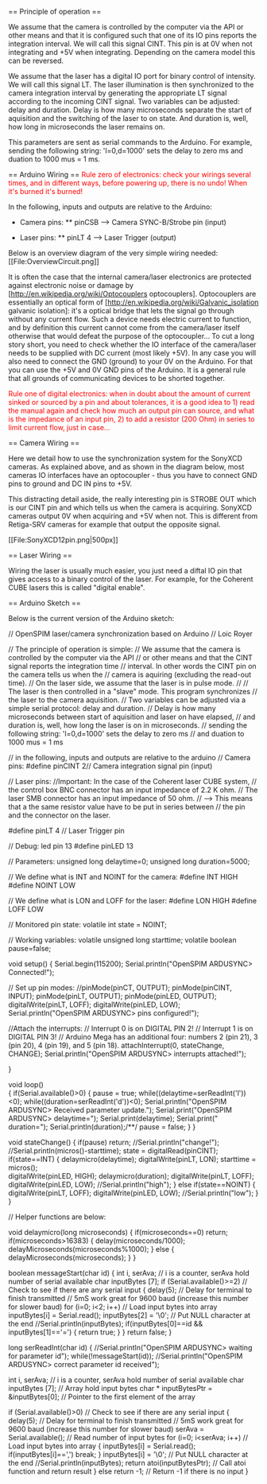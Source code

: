 == Principle of operation ==

We assume that the camera is controlled by the computer via the API 
or other means and that it is configured such that one of its IO pins reports 
the integration interval. We will call this signal CINT. 
This pin is at 0V when not integrating and +5V when integrating. Depending on the camera model this can be reversed.

We assume that the laser has a digital IO port for binary control of intensity.
We will call this signal LT.
The laser illumination is then synchronized to the camera integration interval by generating the appropriate LT signal 
according to the incoming CINT signal. 
Two variables can be adjusted: delay and duration.
Delay is how many microseconds separate the start of aquisition and the switching of the laser to on state. And duration is, well, how long in microseconds the laser remains on.
 
This parameters are sent as serial commands to the Arduino. For example, sending the following string: 'l=0,d=1000' sets the delay to zero ms and duation to 1000 mus = 1 ms.

== Arduino Wiring ==
<span style="color:#FF0000">Rule zero of electronics: check your wirings several times, and in different ways, before powering up, there is no undo! When it's burned it's burned!</span>

In the following, inputs and outputs are relative to the Arduino:

* Camera pins:
** pinCSB --> Camera SYNC-B/Strobe pin (input)

* Laser pins:
** pinLT 4 --> Laser Trigger (output)

Below is an overview diagram of the very simple wiring needed:
[[File:OverviewCircuit.png]]

It is often the case that the internal camera/laser electronics are protected against electronic noise or damage by [http://en.wikipedia.org/wiki/Optocouplers optocouplers]. Optocouplers are essentially an optical form of [http://en.wikipedia.org/wiki/Galvanic_isolation galvanic isolation]: it's a optical bridge that lets the signal go through without any current flow. Such a device needs electric current to function, and by definition this current cannot come from the camera/laser  itself otherwise that would defeat the purpose of the optocoupler...
To cut a long story short, you need to check whether the IO interface of the camera/laser needs to be supplied with DC current (most likely +5V). In any case you will also need to connect the GND (ground) to your 0V on the Arduino. For that you can use the +5V and 0V GND pins of the Arduino.
It is a general rule that all grounds of communicating devices to be shorted together.

<span style="color:#FF0000">Rule one of digital electronics: when in doubt about the amount of current sinked or sourced by a pin and about tolerances, it is a good idea to 1) read the manual again and check how much an output pin can source, and what is the impedance of an input pin, 2) to add a resistor (200 Ohm) in series to limit current flow, just in case... </span>


== Camera Wiring ==

Here we detail how to use the synchronization system for the SonyXCD cameras.
As explained above, and as shown in the diagram below, most cameras IO interfaces
have an optocoupler - thus you have to connect GND pins to ground and DC IN pins to +5V.

This distracting detail aside, the really interesting pin is STROBE OUT which is our CINT pin and 
which tells us when the camera is acquiring. SonyXCD cameras output 0V when acquiring and +5V 
when not. This is different from Retiga-SRV cameras for example that output the opposite signal.

[[File:SonyXCD12pin.png|500px]]

== Laser Wiring ==

Wiring the laser is usually much easier, you just need a diftal IO pin
that gives access to a binary control of the laser.
For example, for the Coherent CUBE lasers this is called "digital enable".

== Arduino Sketch ==

Below is the current version of the Arduino sketch:

<source lang="cpp">
 // OpenSPIM laser/camera synchronization based on Arduino
// Loic Royer

// The principle of operation is simple:
// We assume that the camera is controlled by the computer via the API 
// or other means and that the CINT signal reports the integration time 
// interval. In other words the CINT pin on the camera tells us when the 
// camera is aquiring (excluding the read-out time).
// On the laser side, we assume that the laser is in pulse mode.
//
// The laser is then controlled in a "slave" mode. This program synchronizes 
// the laser to the camera aquisition.
// Two variables can be adjusted via a simple serial protocol: delay and duration.
// Delay is how many microseconds between start of aquisition and laser on have elapsed,
// and duration is, well, how long the laser is on in microseconds. 
// sending the following string: 'l=0,d=1000' sets the delay to zero ms 
// and duation to 1000 mus = 1 ms

// in the following, inputs and outputs are relative to the arduino
// Camera pins:
#define pinCINT 2// Camera integration signal pin (input)

// Laser pins: 
//Important: In the case of the Coherent laser CUBE system, 
// the control box BNC connector has an input impedance of 2.2 K ohm.
// The laser SMB connector has an input impedance of 50 ohm.
// --> This means that a the same resistor value have to be put in series between 
// the pin and the connector on the laser.

#define pinLT 4 // Laser Trigger pin

// Debug: led pin 13
#define pinLED 13

// Parameters:
unsigned long delaytime=0; 
unsigned long duration=5000;


// We define what is INT and NOINT for the camera:
#define INT HIGH
#define NOINT LOW 

// We define what is LON and LOFF for the laser: 
#define LON HIGH
#define LOFF LOW 

// Monitored pin state:
volatile int state = NOINT;

// Working variables:
volatile unsigned long starttime;
volatile boolean pause=false;


void setup()
{ 
  Serial.begin(115200);
  Serial.println("OpenSPIM ARDUSYNC> Connected!");

  // Set up pin modes:
  //pinMode(pinCT, OUTPUT);
  pinMode(pinCINT, INPUT);
  pinMode(pinLT, OUTPUT);
  pinMode(pinLED, OUTPUT);
  digitalWrite(pinLT, LOFF);
  digitalWrite(pinLED, LOW);
  Serial.println("OpenSPIM ARDUSYNC> pins configured!");

  //Attach the interrupts: 
  // Interrupt 0 is on DIGITAL PIN 2!
  // Interrupt 1 is on DIGITAL PIN 3!
  // Arduino Mega has an additional four: numbers 2 (pin 21), 3 (pin 20), 4 (pin 19), and 5 (pin 18).
  attachInterrupt(0, stateChange, CHANGE);
  Serial.println("OpenSPIM ARDUSYNC> interrupts attached!");

}

void loop()                     
{
  if(Serial.available()>0)
  {
    pause = true;
    while((delaytime=serReadInt('l'))<0);
    while((duration=serReadInt('d'))<0);
    Serial.println("OpenSPIM ARDUSYNC> Received parameter update.");
    Serial.print("OpenSPIM ARDUSYNC> delaytime=");
    Serial.print(delaytime);
    Serial.print(" duration=");
    Serial.println(duration);/**/
    pause = false;
  }
}

void stateChange()
{
  if(pause) return;
  //Serial.println("change!");
  //Serial.println(micros()-starttime);
  state = digitalRead(pinCINT);
  if(state==INT)
  {
    delaymicro(delaytime);
    digitalWrite(pinLT, LON);
    starttime = micros();  
    digitalWrite(pinLED, HIGH);
    delaymicro(duration);
    digitalWrite(pinLT, LOFF);
    digitalWrite(pinLED, LOW);
    //Serial.println("high");
  }
  else if(state==NOINT)
  {
    digitalWrite(pinLT, LOFF);
    digitalWrite(pinLED, LOW);
    //Serial.println("low");
  }
}


// Helper functions are below:

void delaymicro(long microseconds)
{
  if(microseconds==0) return;
  if(microseconds>16383)
  {
    delay(microseconds/1000);
    delayMicroseconds(microseconds%1000); 
  }
  else
  {
    delayMicroseconds(microseconds); 
  }
}

boolean messageStart(char id)
{
  int i, serAva;                          // i is a counter, serAva hold number of serial available
  char inputBytes [7]; 
  if (Serial.available()>=2)               // Check to see if there are any serial input
  {
    delay(5);                              // Delay for terminal to finish transmitted
    // 5mS work great for 9600 baud (increase this number for slower baud)
    for (i=0; i<2; i++)               // Load input bytes into array
      inputBytes[i] = Serial.read();
    inputBytes[2] =  '\0';                 // Put NULL character at the end
    //Serial.println(inputBytes);
    if(inputBytes[0]==id && inputBytes[1]=='=')
    { 
      return true;
    } 
  }
  return false;
}

long serReadInt(char id)
{
  //Serial.println("OpenSPIM ARDUSYNC> waiting for parameter id");
  while(!messageStart(id));
  //Serial.println("OpenSPIM ARDUSYNC> correct parameter id received");

  int i, serAva;                          // i is a counter, serAva hold number of serial available
  char inputBytes [7];                    // Array hold input bytes
  char * inputBytesPtr = &inputBytes[0];  // Pointer to the first element of the array

  if (Serial.available()>0)               // Check to see if there are any serial input
  {
    delay(5);                              // Delay for terminal to finish transmitted
    // 5mS work great for 9600 baud (increase this number for slower baud)
    serAva = Serial.available();           // Read number of input bytes
    for (i=0; i<serAva; i++)               // Load input bytes into array
    {
      inputBytes[i] = Serial.read();
      if(inputBytes[i]==',') break;
    }
    inputBytes[i] =  '\0';                 // Put NULL character at the end
    //Serial.println(inputBytes);
    return atoi(inputBytesPtr);            // Call atoi function and return result
  }
  else
    return -1;                           // Return -1 if there is no input
}
</source>
